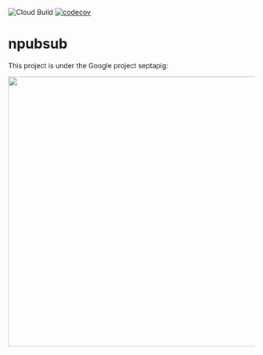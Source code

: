 ![Cloud Build](https://github.com/mchirico/npubsub/workflows/Cloud%20Build/badge.svg)
[![codecov](https://codecov.io/gh/mchirico/npubsub/branch/master/graph/badge.svg)](https://codecov.io/gh/mchirico/npubsub)
# npubsub

This project is under the Google project septapig:

<img src='https://user-images.githubusercontent.com/755710/77863522-2466df00-71f1-11ea-9356-41d419ed23dc.png' width=550 />
